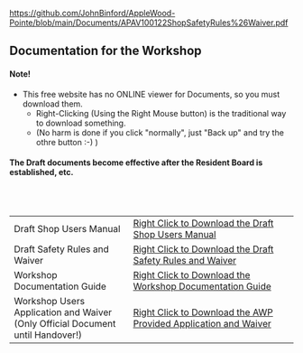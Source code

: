 
https://github.com/JohnBinford/AppleWood-Pointe/blob/main/Documents/APAV100122ShopSafetyRules%26Waiver.pdf

## Documentation for the Workshop
#### Note!
- This free website has no ONLINE viewer for Documents, so you must download them.
  - Right-Clicking (Using the Right Mouse button) is the traditional way to download something.
  - (No harm is done if you click "normally", just "Back up" and try the othre button :-)   )
#### The Draft documents become effective after the Resident Board is established, etc.
</br>
</br>

<table>
  <tr>
    <td>
      Draft Shop Users Manual
    </td>
    <td> <a download href="https://github.com/JohnBinford/AppleWood-Pointe/blob/main/Documents/APAV100122WorkshopUsersManDft.pdf"> 
     Right Click to Download the Draft Shop Users Manual
    </td>
  </tr>
      <tr>
  <td>
  Draft Safety Rules and Waiver
  </td>
  <td> <a href="https://github.com/JohnBinford/AppleWood-Pointe/blob/main/Documents/APAV100122ShopSafetyRules%26Waiver.pdf"> 
     Right Click to Download the Draft Safety Rules and Waiver
    </td>
  </tr>
    <tr>
  <td>
  Workshop Documentation Guide
  </td>
  <td> <a href="https://github.com/JohnBinford/AppleWood-Pointe/blob/main/Documents/APAV100122WorkshopUsersManDocGuide.pdf"> 
     Right Click to Download the Workshop Documentation Guide
    </td>
  </tr>
      <tr>
  <td>
  Workshop Users Application and Waiver </br>
  (Only Official Document until Handover!)
  </td>
  <td> <a href="https://github.com/JohnBinford/AppleWood-Pointe/blob/main/Documents/APAV100122WorkshopUseApp%26Waiver.pdf"> 
     Right Click to Download the AWP Provided Application and Waiver
    </td>
    </td>
  </tr>
